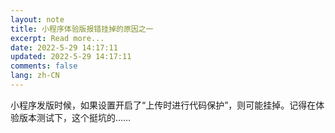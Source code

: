 ```yaml
---
layout: note
title: 小程序体验版报错挂掉的原因之一
excerpt: Read more...
date: 2022-5-29 14:17:11
updated: 2022-5-29 14:17:11
comments: false
lang: zh-CN
---
```


小程序发版时候，如果设置开启了“上传时进行代码保护”，则可能挂掉。记得在体验版本测试下，这个挺坑的……
  